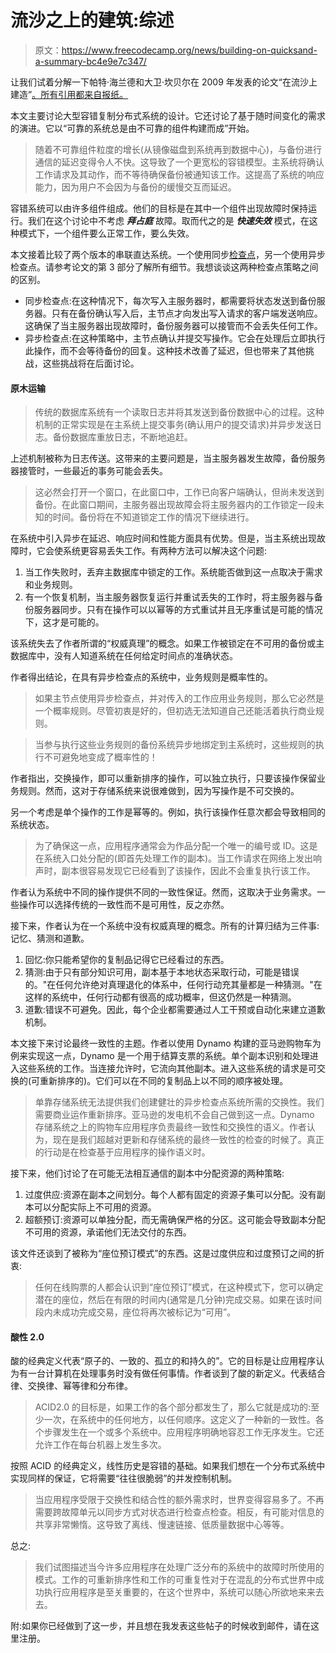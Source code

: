 # 流沙之上的建筑:综述

> 原文：<https://www.freecodecamp.org/news/building-on-quicksand-a-summary-bc4e9e7c347/>

让我们试着分解一下帕特·海兰德和大卫·坎贝尔在 2009 年发表的论文“在流沙上建造”[。所有引用都来自报纸。](http://arxiv.org/ftp/arxiv/papers/0909/0909.1788.pdf)

本文主要讨论大型容错复制分布式系统的设计。它还讨论了基于随时间变化的需求的演进。它以“可靠的系统总是由不可靠的组件构建而成”开始。

> 随着不可靠组件粒度的增长(从镜像磁盘到系统再到数据中心)，与备份进行通信的延迟变得令人不快。这导致了一个更宽松的容错模型。主系统将确认工作请求及其动作，而不等待确保备份被通知该工作。这提高了系统的响应能力，因为用户不会因为与备份的缓慢交互而延迟。

容错系统可以由许多组件组成。他们的目标是在其中一个组件出现故障时保持运行。我们在这个讨论中不考虑 ***拜占庭*** 故障。取而代之的是 ***快速失效*** 模式，在这种模式下，一个组件要么正常工作，要么失效。

本文接着比较了两个版本的串联直达系统。一个使用同步[检查点](https://en.wikipedia.org/wiki/Application_checkpointing)，另一个使用异步检查点。请参考论文的第 3 部分了解所有细节。我想谈谈这两种检查点策略之间的区别。

*   同步检查点:在这种情况下，每次写入主服务器时，都需要将状态发送到备份服务器。只有在备份确认写入后，主节点才向发出写入请求的客户端发送响应。这确保了当主服务器出现故障时，备份服务器可以接管而不会丢失任何工作。
*   异步检查点:在这种策略中，主节点确认并提交写操作。它会在处理后立即执行此操作，而不会等待备份的回复。这种技术改善了延迟，但也带来了其他挑战，这些挑战将在后面讨论。

#### 原木运输

> 传统的数据库系统有一个读取日志并将其发送到备份数据中心的过程。这种机制的正常实现是在主系统上提交事务(确认用户的提交请求)并异步发送日志。备份数据库重放日志，不断地追赶。

上述机制被称为日志传送。这带来的主要问题是，当主服务器发生故障，备份服务器接管时，一些最近的事务可能会丢失。

> 这必然会打开一个窗口，在此窗口中，工作已向客户端确认，但尚未发送到备份。在此窗口期间，主服务器出现故障会将主服务器内的工作锁定一段未知的时间。备份将在不知道锁定工作的情况下继续进行。

在系统中引入异步在延迟、响应时间和性能方面具有优势。但是，当主系统出现故障时，它会使系统更容易丢失工作。有两种方法可以解决这个问题:

1.  当工作失败时，丢弃主数据库中锁定的工作。系统能否做到这一点取决于需求和业务规则。
2.  有一个恢复机制，当主服务器恢复运行并重试丢失的工作时，将主服务器与备份服务器同步。只有在操作可以以幂等的方式重试并且无序重试是可能的情况下，这才是可能的。

该系统失去了作者所谓的“权威真理”的概念。如果工作被锁定在不可用的备份或主数据库中，没有人知道系统在任何给定时间点的准确状态。

作者得出结论，在具有异步检查点的系统中，业务规则是概率性的。

> 如果主节点使用异步检查点，并对传入的工作应用业务规则，那么它必然是一个概率规则。尽管初衷是好的，但初选无法知道自己还能活着执行商业规则。

> 当参与执行这些业务规则的备份系统异步地绑定到主系统时，这些规则的执行不可避免地变成了概率性的！

作者指出，交换操作，即可以重新排序的操作，可以独立执行，只要该操作保留业务规则。然而，这对于存储系统来说很难做到，因为写操作是不可交换的。

另一个考虑是单个操作的工作是幂等的。例如，执行该操作任意次都会导致相同的系统状态。

> 为了确保这一点，应用程序通常会为作品分配一个唯一的编号或 ID。这是在系统入口处分配的(即首先处理工作的副本)。当工作请求在网络上发出响声时，副本很容易发现它已经看到了该操作，因此不会重复执行该工作。

作者认为系统中不同的操作提供不同的一致性保证。然而，这取决于业务需求。一些操作可以选择传统的一致性而不是可用性，反之亦然。

接下来，作者认为在一个系统中没有权威真理的概念。所有的计算归结为三件事:记忆、猜测和道歉。

1.  回忆:你只能希望你的复制品记得它已经看过的东西。
2.  猜测:由于只有部分知识可用，副本基于本地状态采取行动，可能是错误的。"在任何允许绝对真理退化的体系中，任何行动充其量都是一种猜测。"在这样的系统中，任何行动都有很高的成功概率，但这仍然是一种猜测。
3.  道歉:错误不可避免。因此，每个企业都需要通过人工干预或自动化来建立道歉机制。

本文接下来讨论最终一致性的主题。作者以使用 Dynamo 构建的亚马逊购物车为例来实现这一点，Dynamo 是一个用于结算支票的系统。单个副本识别和处理进入这些系统的工作。当连接允许时，它流向其他副本。进入这些系统的请求是可交换的(可重新排序的)。它们可以在不同的复制品上以不同的顺序被处理。

> 单靠存储系统无法提供我们创建健壮的异步检查点系统所需的交换性。我们需要商业运作重新排序。亚马逊的发电机不会自己做到这一点。Dynamo 存储系统之上的购物车应用程序负责最终一致性和交换性的语义。作者认为，现在是我们超越对更新和存储系统的最终一致性的检查的时候了。真正的行动是在检查基于应用程序的操作语义时。

接下来，他们讨论了在可能无法相互通信的副本中分配资源的两种策略:

1.  过度供应:资源在副本之间划分。每个人都有固定的资源子集可以分配。没有副本可以分配实际上不可用的资源。
2.  超额预订:资源可以单独分配，而无需确保严格的分区。这可能会导致副本分配不可用的资源，承诺他们无法交付的东西。

该文件还谈到了被称为“座位预订模式”的东西。这是过度供应和过度预订之间的折衷:

> 任何在线购票的人都会认识到“座位预订”模式，在这种模式下，您可以确定潜在的座位，然后在有限的时间内(通常是几分钟)完成交易。如果在该时间段内未成功完成交易，座位将再次被标记为“可用”。

#### 酸性 2.0

酸的经典定义代表“原子的、一致的、孤立的和持久的”。它的目标是让应用程序认为有一台计算机在处理事务时没有做任何事情。作者谈到了酸的新定义。代表结合律、交换律、幂等律和分布律。

> ACID2.0 的目标是，如果工作的各个部分都发生了，那么它就是成功的:至少一次，在系统中的任何地方，以任何顺序。这定义了一种新的一致性。各个步骤发生在一个或多个系统中。应用程序明确地容忍工作无序发生。它还允许工作在每台机器上发生多次。

按照 ACID 的经典定义，线性历史是容错的基础。如果我们想在一个分布式系统中实现同样的保证，它将需要“往往很脆弱”的并发控制机制。

> 当应用程序受限于交换性和结合性的额外需求时，世界变得容易多了。不再需要跨故障单元以同步方式对状态进行检查点检查。相反，有可能对信息的共享非常懒惰。这导致了离线、慢速链接、低质量数据中心等等。

总之:

> 我们试图描述当今许多应用程序在处理广泛分布的系统中的故障时所使用的模式。工作的可重新排序性和工作的可重复性对于在混乱的分布式世界中成功执行应用程序是至关重要的，在这个世界中，系统可以随心所欲地来来去去。

附:如果你已经做到了这一步，并且想在我发表这些帖子的时候收到邮件，请在这里注册。